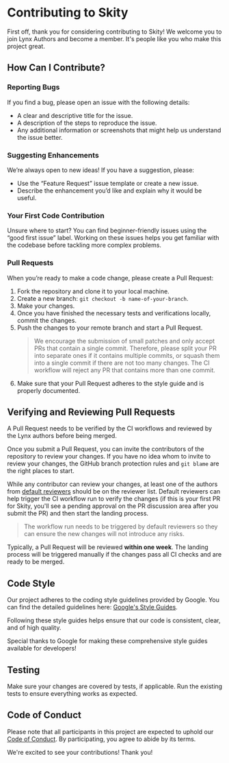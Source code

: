 # Contributing to Skity

First off, thank you for considering contributing to Skity!
We welcome you to join Lynx Authors and become a member.
It's people like you who make this project great.

## How Can I Contribute?

### Reporting Bugs

If you find a bug, please open an issue with the following details:

- A clear and descriptive title for the issue.
- A description of the steps to reproduce the issue.
- Any additional information or screenshots that might help us understand the issue better.

### Suggesting Enhancements

We’re always open to new ideas! If you have a suggestion, please:

- Use the “Feature Request” issue template or create a new issue.
- Describe the enhancement you’d like and explain why it would be useful.

### Your First Code Contribution

Unsure where to start? You can find beginner-friendly issues using the “good first issue” label.
Working on these issues helps you get familiar with the codebase before tackling more complex problems.

### Pull Requests

When you’re ready to make a code change, please create a Pull Request:

1. Fork the repository and clone it to your local machine.
2. Create a new branch: `git checkout -b name-of-your-branch`.
3. Make your changes.
4. Once you have finished the necessary tests and verifications locally,
   commit the changes.
5. Push the changes to your remote branch and start a Pull Request.
   > We encourage the submission of small patches and only accept PRs that contain a single commit. Therefore, please
   split your PR into separate ones if it contains multiple commits, or squash them into a single commit if there are
   not too many changes.
   > The CI workflow will reject any PR that contains more than one commit.
6. Make sure that your Pull Request adheres to the style guide and is properly documented.

## Verifying and Reviewing Pull Requests

A Pull Request needs to be verified by the CI workflows and reviewed by the Lynx authors before being merged.

Once you submit a Pull Request, you can invite the contributors of the repository to review your changes.
If you have no idea whom to invite to review your changes,
the GitHub branch protection rules and `git blame` are the right places to start.

While any contributor can review your changes, at least one of the authors from
[default reviewers](./DEFAULT_REVIEWERS) should be on the reviewer list.
Default reviewers can help trigger the CI workflow run to verify the changes
(if this is your first PR for Skity, you'll see a pending approval on the PR discussion area after you submit the PR)
and then start the landing process.

> The workflow run needs to be triggered by default reviewers so they can ensure the new changes
  will not introduce any risks.

Typically, a Pull Request will be reviewed **within one week**.
The landing process will be triggered manually if the changes pass all CI checks and are ready to be merged.


## Code Style

Our project adheres to the coding style guidelines provided by Google.
You can find the detailed guidelines here: [Google's Style Guides](https://google.github.io/styleguide/).

Following these style guides helps ensure that our code is consistent, clear, and of high quality.

Special thanks to Google for making these comprehensive style guides available for developers!

## Testing

Make sure your changes are covered by tests, if applicable.
Run the existing tests to ensure everything works as expected.

## Code of Conduct

Please note that all participants in this project are expected to uphold our [Code of Conduct](CODE_OF_CONDUCT.md).
By participating, you agree to abide by its terms.

We're excited to see your contributions! Thank you!
